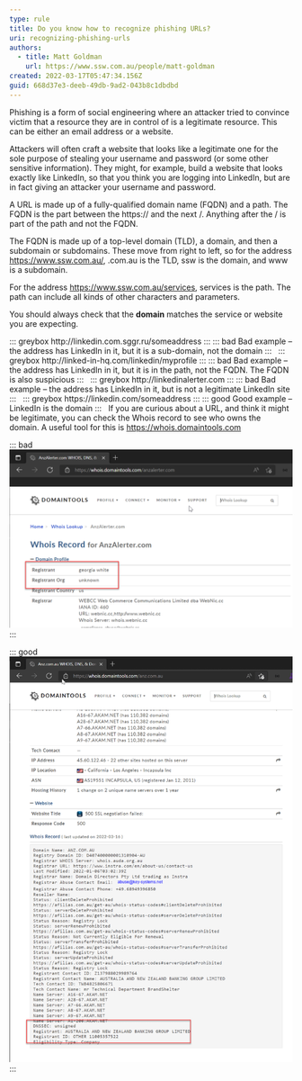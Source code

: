 ```yaml
---
type: rule
title: Do you know how to recognize phishing URLs?
uri: recognizing-phishing-urls
authors:
  - title: Matt Goldman
    url: https://www.ssw.com.au/people/matt-goldman
created: 2022-03-17T05:47:34.156Z
guid: 668d37e3-deeb-49db-9ad2-043b8c1dbdbd
---
```


Phishing is a form of social engineering where an attacker tried to convince victim that a resource they are in control of is a legitimate resource. This can be either an email address or a website.

Attackers will often craft a website that looks like a legitimate one for the sole purpose of stealing your username and password (or some other sensitive information). They might, for example, build a website that looks exactly like LinkedIn, so that you think you are logging into LinkedIn, but are in fact giving an attacker your username and password.

<!--endintro-->

A URL is made up of a fully-qualified domain name (FQDN) and a path. The FQDN is the part between the https:// and the next /. Anything after the / is part of the path and not the FQDN.

The FQDN is made up of a top-level domain (TLD), a domain, and then a subdomain or subdomains. These move from right to left, so for the address <https://www.ssw.com.au/>, .com.au is the TLD, ssw is the domain, and www is a subdomain.

For the address <https://www.ssw.com.au/services>, services is the path. The path can include all kinds of other characters and parameters.

You should always check that the **domain** matches the service or website you are expecting.

::: greybox
http&#58;//linkedin&#46;com&#46;sggr&#46;ru/someaddress
:::
::: bad
Bad example – the address has LinkedIn in it, but it is a sub-domain, not the domain
:::
 
::: greybox
http&#58;//linked-in-hq&#46;com/linkedin/myprofile
:::
::: bad
Bad example – the address has LinkedIn in it, but it is in the path, not the FQDN. The FQDN is also suspicious
:::
 
::: greybox
http&#58;//linkedinalerter&#46;com
:::
::: bad
Bad example – the address has LinkedIn in it, but is not a legitimate LinkedIn site
:::
 
::: greybox
https&#58;//linkedin&#46;com/someaddress
:::
::: good
Good example – LinkedIn is the domain
:::
 
If you are curious about a URL, and think it might be legitimate, you can check the Whois record to see who owns the domain. A useful tool for this is <https://whois.domaintools.com>


::: bad
![Bad example – ANZAlerter.com is NOT owned by ANZ](bad-whois.png)
:::

::: good
![Good example – the domain ANZ.com.au is owned by ANZ](good-whois.png)
:::
